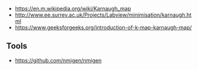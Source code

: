* https://en.m.wikipedia.org/wiki/Karnaugh_map
* http://www.ee.surrey.ac.uk/Projects/Labview/minimisation/karnaugh.html
* https://www.geeksforgeeks.org/introduction-of-k-map-karnaugh-map/


Tools
-----

* https://github.com/nmigen/nmigen